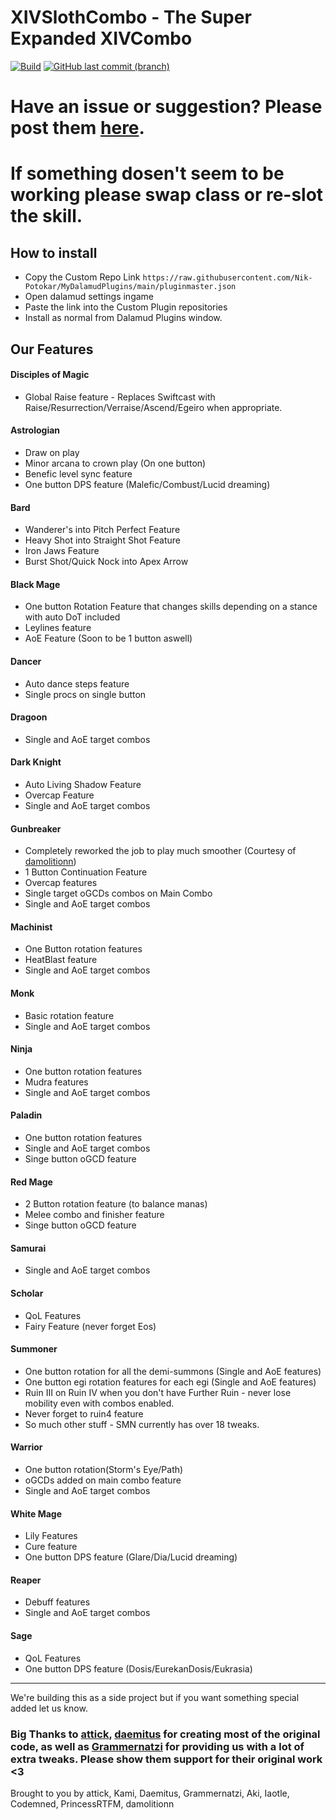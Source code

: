 # XIVSlothCombo - The Super Expanded XIVCombo

[![Build](https://img.shields.io/github/workflow/status/Nik-Potokar/XIVSlothCombo/Build?style=for-the-badge)](https://github.com/Nik-Potokar/XIVSlothCombo/actions/workflows/build.yml)
[![GitHub last commit (branch)](https://img.shields.io/github/last-commit/Nik-Potokar/XIVSlothCombo/main?style=for-the-badge)](https://github.com/Nik-Potokar/XIVSlothCombo/commits/main)

# Have an issue or suggestion? Please post them [here](https://github.com/Nik-Potokar/XIVSlothCombo/issues).
# If something dosen't seem to be working please swap class or re-slot the skill.

## How to install
* Copy the Custom Repo Link `https://raw.githubusercontent.com/Nik-Potokar/MyDalamudPlugins/main/pluginmaster.json `
* Open dalamud settings ingame
* Paste the link into the Custom Plugin repositories
* Install as normal from Dalamud Plugins window.
## Our Features

#### Disciples of Magic
* Global Raise feature - Replaces Swiftcast with Raise/Resurrection/Verraise/Ascend/Egeiro when appropriate.

#### Astrologian
* Draw on play 
* Minor arcana to crown play (On one button)
* Benefic level sync feature
* One button DPS feature (Malefic/Combust/Lucid dreaming)

#### Bard
* Wanderer's into Pitch Perfect Feature
* Heavy Shot into Straight Shot Feature
* Iron Jaws Feature
* Burst Shot/Quick Nock into Apex Arrow

#### Black Mage
* One button Rotation Feature that changes skills depending on a stance with auto DoT included
* Leylines feature
* AoE Feature (Soon to be 1 button aswell)

#### Dancer
* Auto dance steps feature
* Single procs on single button

#### Dragoon
* Single and AoE target combos

#### Dark Knight
* Auto Living Shadow Feature
* Overcap Feature
* Single and AoE target combos

#### Gunbreaker
* Completely reworked the job to play much smoother (Courtesy of [damolitionn](https://github.com/damolitionn))
* 1 Button Continuation Feature
* Overcap features
* Single target oGCDs combos on Main Combo
* Single and AoE target combos

#### Machinist
* One Button rotation features
* HeatBlast feature
* Single and AoE target combos

#### Monk
* Basic rotation feature
* Single and AoE target combos

#### Ninja
* One button rotation features
* Mudra features
* Single and AoE target combos

#### Paladin
* One button rotation features
* Single and AoE target combos
* Singe button oGCD feature

#### Red Mage
* 2 Button rotation feature (to balance manas)
* Melee combo and finisher feature
* Singe button oGCD feature

#### Samurai
* Single and AoE target combos

#### Scholar
* QoL Features
* Fairy Feature (never forget Eos)

#### Summoner
* One button rotation for all the demi-summons (Single and AoE features)
* One button egi rotation features for each egi (Single and AoE features)
* Ruin III on Ruin IV when you don't have Further Ruin - never lose mobility even with combos enabled.
* Never forget to ruin4 feature
* So much other stuff - SMN currently has over 18 tweaks.

#### Warrior
* One button rotation(Storm's Eye/Path)
* oGCDs added on main combo feature
* Single and AoE target combos

#### White Mage
* Lily Features
* Cure feature
* One button DPS feature (Glare/Dia/Lucid dreaming)

#### Reaper
* Debuff features
* Single and AoE target combos

#### Sage
* QoL Features
* One button DPS feature (Dosis/EurekanDosis/Eukrasia)
_________________________________________________________________________________________________________________________________________________________________________________

We're building this as a side project but if you want something special added let us know.

### Big Thanks to [attick](https://github.com/attickdoor), [daemitus](https://github.com/daemitus) for creating most of the original code, as well as [Grammernatzi](https://github.com/Grammernatzi) for providing us with a lot of extra tweaks. Please show them support for their original work <3 

Brought to you by attick, Kami, Daemitus, Grammernatzi, Aki, Iaotle, Codemned, PrincessRTFM, damolitionn
 
